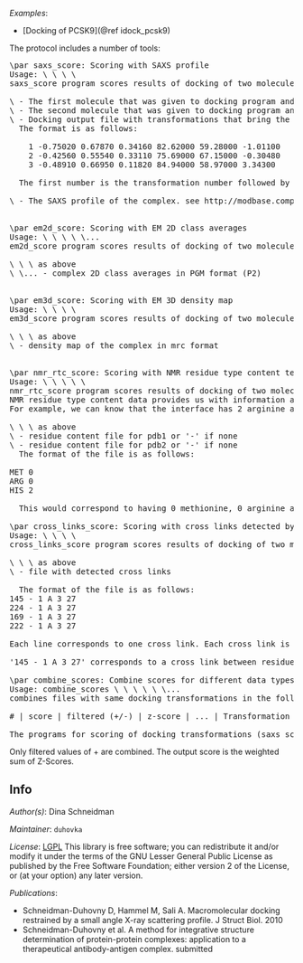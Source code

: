_Examples_:
 - [Docking of PCSK9](@ref idock_pcsk9)

The protocol includes a number of tools:
<pre>
\par saxs_score: Scoring with SAXS profile
Usage: \<pdb1\> \<pdb2\> \<trans_file\> \<exp_profile_file\>
saxs_score program scores results of docking of two molecules against the SAXS profile file.

\<pdb1\> - The first molecule that was given to docking program and was kept in place during docking
\<pdb2\> - The second molecule that was given to docking program and was transformed
\<trans_file\> - Docking output file with transformations that bring the transformed molecule to the static molecule.
  The format is as follows:

    1 -0.75020 0.67870 0.34160 82.62000 59.28000 -1.01100
    2 -0.42560 0.55540 0.33110 75.69000 67.15000 -0.30480
    3 -0.48910 0.66950 0.11820 84.94000 58.97000 3.34300

  The first number is the transformation number followed by three rotational and three translational parameters.

\<exp_profile_file\> - The SAXS profile of the complex. see http://modbase.compbio.ucsf.edu/foxs/help.html for format details.


\par em2d_score: Scoring with EM 2D class averages
Usage: \<pdb1\> \<pdb2\> \<trans_file\> \<image1\> \<image2\>...
em2d_score program scores results of docking of two molecules against 2D class averages from EM.

\<pdb1\> \<pdb2\> \<trans_file\> as above
\<image1\> \<image2\>... - complex 2D class averages in PGM format (P2)


\par em3d_score: Scoring with EM 3D density map
Usage: \<pdb1\> \<pdb2\> \<trans_file\> \<em_map\>
em3d_score program scores results of docking of two molecules against 3D density map.

\<pdb1\> \<pdb2\> \<trans_file\> as above
\<em_map\> - density map of the complex in mrc format


\par nmr_rtc_score: Scoring with NMR residue type content term (NMR-RTC)
Usage: \<pdb1\> \<pdb2\> \<trans_file\> \<residue_content_file1\> \<residue_content_file2\>
nmr_rtc_score program scores results of docking of two molecules against NMR residue type content.
NMR residue type content data provides us with information about residue composition at the interface.
For example, we can know that the interface has 2 arginine and 3 histidine residues.

\<pdb1\> \<pdb2\> \<trans_file\> as above
\<residue_content_file1\> - residue content file for pdb1 or '-' if none
\<residue_content_file2\> - residue content file for pdb2 or '-' if none
  The format of the file is as follows:

MET 0
ARG 0
HIS 2

  This would correspond to having 0 methionine, 0 arginine and two histidine residues in the interface.

\par cross_links_score: Scoring with cross links detected by mass spectrometry
Usage: \<pdb1\> \<pdb2\> \<trans_file\> \<cross_links_file\>
cross_links_score program scores results of docking of two molecules against cross linking dataset.

\<pdb1\> \<pdb2\> \<trans_file\> as above
\<cross_links_file\> - file with detected cross links

  The format of the file is as follows:
145 - 1 A 3 27
224 - 1 A 3 27
169 - 1 A 3 27
222 - 1 A 3 27

Each line corresponds to one cross link. Each cross link is defined by residue numbers and chain ids of the cross linked residues, followed by limits on the distance between CA atoms.

'145 - 1 A 3 27' corresponds to a cross link between residue 145 in a chain with blank chain id and residue 1 in chain A. The minimal distance is 3A and the maximal is 27A.

\par combine_scores: Combine scores for different data types
Usage: combine_scores \<file1\> \<weight1\> \<file2\> \<weight2\> \<file3\> \<weight3\>...
combines files with same docking transformations in the following format:

# | score | filtered (+/-) | z-score | ... | Transformation

The programs for scoring of docking transformations (saxs_score, em2d_score, em3d_score, nmr_rtc_score) output results in this format.
</pre>
Only filtered values of + are combined. The output score is the weighted sum of Z-Scores.

## Info

_Author(s)_: Dina Schneidman

_Maintainer_: `duhovka`

_License_: [LGPL](http://www.gnu.org/licenses/old-licenses/lgpl-2.1.html)
This library is free software; you can redistribute it and/or
modify it under the terms of the GNU Lesser General Public
License as published by the Free Software Foundation; either
version 2 of the License, or (at your option) any later version.

_Publications_:
 - Schneidman-Duhovny D, Hammel M, Sali A. Macromolecular docking restrained by a small angle X-ray scattering profile. J Struct Biol. 2010
 - Schneidman-Duhovny et al. A method for integrative structure determination of protein-protein complexes: application to a therapeutical antibody-antigen complex. submitted
